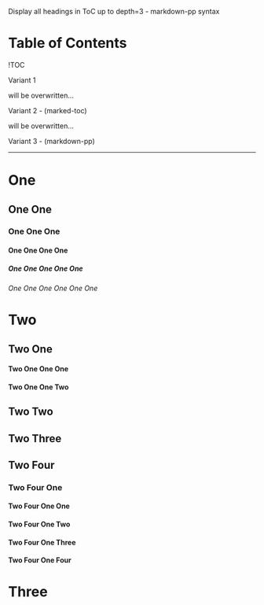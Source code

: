 Display all headings in ToC up to depth=3 - markdown-pp syntax

# Table of Contents

!TOC

Variant 1

<!-- toc -->
will be overwritten...
<!-- /toc -->

Variant 2 - (marked-toc)

<!-- toc -->
will be overwritten...
<!-- toc stop -->


Variant 3 - (markdown-pp)

<!-- toc -->

----

# One

## One One

### One One One

#### One One One One

##### One One One One One

###### One One One One One One

# Two

## Two One

#### Two One One One

#### Two One One Two

## Two Two

## Two Three

## Two Four

### Two Four One

#### Two Four One One

#### Two Four One Two

#### Two Four One Three

#### Two Four One Four

# Three

